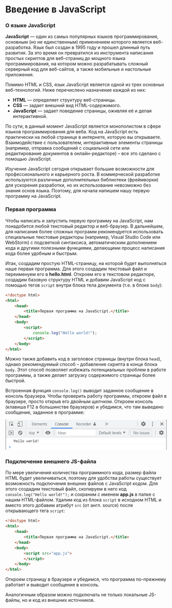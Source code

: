 # Введение в JavaScript



### О языке JavaScript

**JavaScript** — один из самых популярных языков программирования, основным (но не единственным) применением которого является веб-разработка. Язык был создан в 1995 году и прошел длинный путь развития. За это время он превратился из инструмента написания простых скриптов для веб-страниц до мощного языка программирования, на котором можно разрабатывать сложный серверный код для веб-сайтов, а также мобильные и настольные приложения.

Помимо HTML и CSS, язык JavaScript является одной из трех основных веб-технологий. Ниже перечислено назначение каждой из них:

- **HTML** — определяет структуру веб-страницы.
- **CSS** — задает внешний вид HTML-содержимого.
- **JavaScript** — задает поведение страницы, оживляя её и делая интерактивной.

По сути, в данный момент JavaScript является монополистом в сфере языков программирования для веба. Код на JavaScript есть практически на любой странице в интернете, которую вы открываете. Взаимодействие с пользователем, интерактивные элементы страницы (например, отправка сообщений с социальной сети или редактирование документов в онлайн-редакторе) – все это сделано с помощью JavaScript.

Изучение JavaScript сегодня открывает большие возможности для профессионального и карьерного роста. В коммерческой разработке используются различные дополнительных библиотеки (фреймворки) для ускорения разработки, но их использование невозможно без знания основ языка. Поэтому, для начала напишем нашу первую программу на JavaScript.



### Первая программа

Чтобы написать и запустить первую программу на JavaScript, нам понадобится любой текстовый редактор и веб-браузер. В дальнейшем, для написания более сложных программ рекомендуется использовать специальные текстовые редакторы (например, Visual Studio Code или WebStorm) с подсветкой синтаксиса, автоматическим дополнением кода и другими полезными функциями, делающими процесс написания кода более удобным и быстрым.

Итак, создадим простую HTML-страницу, на которой будет выполняться наше первая программа. Для этого создадим текстовый файл и переименуем его в **hello.html**. Откроем его в текстовом редакторе, создадим базовую структуру HTML и добавим JavaScript код с помощью тегов `script` внутри блока тела документа (т.е. в блоке `body`):

```html
<!doctype html>
<html>
    <head>
        <title>Первая программа на JavaScript.</title>
    </head>
    <body>
        <script>
            console.log("Hello world!");
        </script>
    </body>
</html>
```

Можно также добавить код в заголовок страницы (внутри блока `head`), однако рекомендуемый способ – добавление скрипта в конце блока `body`. Этот способ позволяет избежать потенциальных проблем в работе программы, а также делает загрузку содержимого страницы более быстрой.

Встроенная функция `console.log()` выводит заданное сообщение в консоль браузера. Чтобы проверить работу программы, откроем файл в браузере, просто открыв его двойным щелчком. Откроем консоль (клавиша F12 в большинстве браузеров) и убедимся, что там выведено сообщение, заданное в программе:

![console-log](assets/console-hello.png)



### Подключение внешнего JS-файла

По мере увеличения количества программного кода, размер файла HTML будет увеличиваться, поэтому для удобства работы существует возможность подключения внешних файлов с JavaScript кодом. Для этого создадим текстовый файл, скопируем в него код `console.log("Hello world!");` и сохраним с именем **app.js** в папке с нашим HTML-файлом. Удалим код из блока `script` в исходном HTML и вместо этого добавим атрибут `src` (от англ. source) после открывающего тега `script`:

```html
<!doctype html>
<html>
    <head>
        <title>Первая программа на JavaScript.</title>
    </head>
    <body>
        <script src="app.js">
        </script>
    </body>
</html>
```

Откроем страницу в браузере и убедимся, что программа по-прежнему работает и выводит сообщение в консоль.

Аналогичным образом можно подключать не только локальные JS-файлы, но и код из внешних источников.